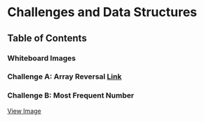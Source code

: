 # Challenges and Data Structures

## Table of Contents

### Whiteboard Images

### Challenge A: Array Reversal [Link](https://github.com/Moayadhamdan/challenges-and-data-structures/blob/main/whiteboard-challenges/Array%20Reversal.PNG)

### Challenge B: Most Frequent Number
[View Image]()
